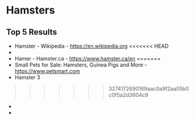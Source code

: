 # Hamsters

## Top 5 Results

- Hamster - Wikipedia - https://en.wikipedia.org
<<<<<<< HEAD
- 
- Hamer - Hamster.ca - https://www.hamster.ca/en 
=======
- Small Pets for Sale: Hamsters, Guinea Pigs and More - https://www.petsmart.com
- Hamster 3
>>>>>>> 3274172690169aac0a9f2aa05b0c0f5a2d3604c9
-
-
